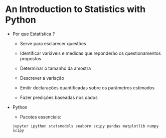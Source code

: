 # An Introduction to Statistics with Python

- Por que Estatística ?

    - Serve para esclarecer questões

    - Identificar variáveis e medidas que reponderão os questionamentos propostos

    - Determinar o tamanho da amostra

    - Descrever a variação

    - Emitir declarações quantificadas sobre os parâmetros estimados

    - Fazer predições baseadas nos dados

- Python

    - Pacotes essenciais:

    `jupyter ipython statsmodels seaborn scipy pandas matplotlib numpy scipy`

